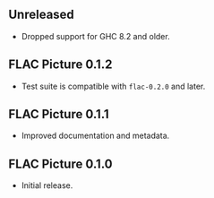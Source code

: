 ## Unreleased

* Dropped support for GHC 8.2 and older.

## FLAC Picture 0.1.2

* Test suite is compatible with `flac-0.2.0` and later.

## FLAC Picture 0.1.1

* Improved documentation and metadata.

## FLAC Picture 0.1.0

* Initial release.
